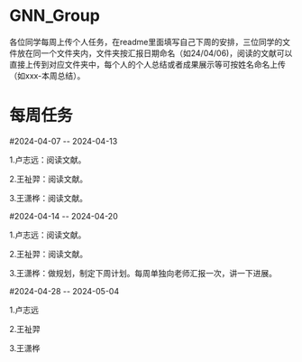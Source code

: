 # GNN_Group
各位同学每周上传个人任务，在readme里面填写自己下周的安排，三位同学的文件放在同一个文件夹内，文件夹按汇报日期命名（如24/04/06)，阅读的文献可以直接上传到对应文件夹中，每个人的个人总结或者成果展示等可按姓名命名上传（如xxx-本周总结）。

# 每周任务

#2024-04-07 -- 2024-04-13

1.卢志远：阅读文献。

2.王祉羿：阅读文献。

3.王潇桦：阅读文献。

#2024-04-14 -- 2024-04-20

1.卢志远：阅读文献。

2.王祉羿：阅读文献。

3.王潇桦：做规划，制定下周计划。每周单独向老师汇报一次，讲一下进展。

#2024-04-28 -- 2024-05-04

1.卢志远

2.王祉羿

3.王潇桦
